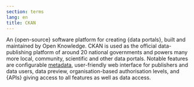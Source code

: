 ```yaml
---
section: terms
lang: en
title: CKAN
---
```


An {open-source} software platform for creating {data portals}, built and maintained by Open Knowledge. CKAN is used as the official data-publishing platform of around 20 national governments and powers many more local, community, scientific and other data portals. Notable features are configurable [metadata](/glossary/en/terms/metadata/), user-friendly web interface for publishers and data users, data preview, organisation-based authorisation levels, and {APIs} giving access to all features as well as data access.
